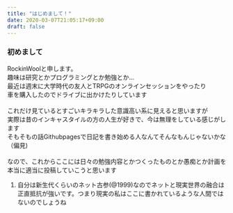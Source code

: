 ```yaml
---
title: "はじめまして！"
date: 2020-03-07T21:05:17+09:00
draft: false
---
```

### 初めまして

RockinWoolと申します。  <br>
趣味は研究とかプログラミングとか勉強とか...  <br>
最近は週末に大学時代の友人とTRPGのオンラインセッションをやったり  <br>
車を購入したのでドライブに出かけたりしています  <br>
<br>
これだけ見ているとすごいキラキラした意識高い系に見えると思いますが<br>
実際は昔のインキャスタイルの方の人生が好きで、今は無理をしている感じがします<br>
そもそもの話Githubpagesで日記を書き始める人なんてそんなもんじゃないかな（偏見)<br>
<br>
なので、これからここには日々の勉強内容とかつくったものとか愚痴とか計画を<br>
本当に適当に投稿していこうと思います<br>
1. 自分は新生代くらいのネット古参(@1999)なのでネットと現実世界の融合は  <br>
   正直抵抗が強いです。つまり現実の私はここに書かれているような人間ではないのでしょうね  <br>
